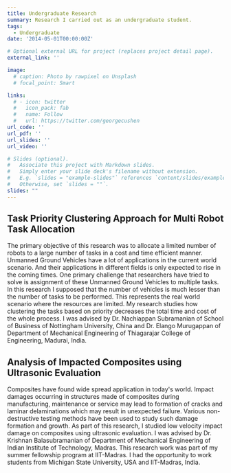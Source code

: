```yaml
---
title: Undergraduate Research
summary: Research I carried out as an undergraduate student.
tags:
  - Undergraduate
date: '2014-05-01T00:00:00Z'

# Optional external URL for project (replaces project detail page).
external_link: ''

image:
  # caption: Photo by rawpixel on Unsplash
  # focal_point: Smart

links:
  # - icon: twitter
  #   icon_pack: fab
  #   name: Follow
  #   url: https://twitter.com/georgecushen
url_code: ''
url_pdf: ''
url_slides: ''
url_video: ''

# Slides (optional).
#   Associate this project with Markdown slides.
#   Simply enter your slide deck's filename without extension.
#   E.g. `slides = "example-slides"` references `content/slides/example-slides.md`.
#   Otherwise, set `slides = ""`.
slides: ""
---
```

## Task Priority Clustering Approach for Multi Robot Task Allocation
The primary objective of this research was to allocate a limited number of robots to a large number of tasks in a cost and time efficient manner. Unmanned Ground Vehicles have a lot of applications in the current world scenario. And their applications in different fields is only expected to rise in the coming times. One primary challenge that researchers have tried to solve is assignment of these Unmanned Ground Vehicles to multiple tasks. In this research I supposed that the number of vehicles is much lesser than the number of tasks to be performed. This represents the real world scenario where the resources are limited. My research studies how clustering the tasks based on priority decreases the total time and cost of the whole process. I was advised by Dr. Nachiappan Subramanian of School of Business of Nottingham University, China and Dr. Elango Murugappan of Department of Mechanical Engineering of Thiagarajar College of Engineering, Madurai, India.

## Analysis of Impacted Composites using Ultrasonic Evaluation
Composites have found wide spread application in today's world. Impact damages occurring in structures made of composites during manufacturing, maintenance or service may lead to formation of cracks and laminar delaminations which may result in unexpected failure. Various non-destructive testing methods have been used to study such damage formation and growth. As part of this research, I studied low velocity impact damage on composites using ultrasonic evaluation. I was advised by Dr. Krishnan Balasubramanian of Department of Mechanical Engineering of Indian Institute of Technology, Madras. This research work was part of my summer fellowship program at IIT-Madras. I had the opportunity to work students from Michigan State University, USA and IIT-Madras, India.